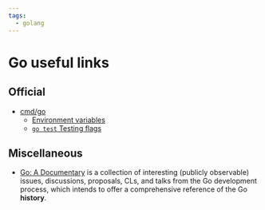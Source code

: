 ```yaml
---
tags:
  - golang
---
```


# Go useful links

## Official 

- [cmd/go](https://pkg.go.dev/cmd/go)
  - [Environment variables](https://pkg.go.dev/cmd/go#hdr-Environment_variables)
  - [`go test` Testing flags](https://pkg.go.dev/cmd/go#hdr-Testing_flags)

## Miscellaneous

- [Go: A Documentary](https://golang.design/history/) is a collection of interesting (publicly observable) issues, discussions, proposals, CLs, and talks from the Go development process, which intends to offer a comprehensive reference of the Go **history**.
